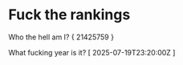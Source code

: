 # Fuck the rankings

Who the hell am I?
{ 21425759 }

What fucking year is it?
[ 2025-07-19T23:20:00Z ]
